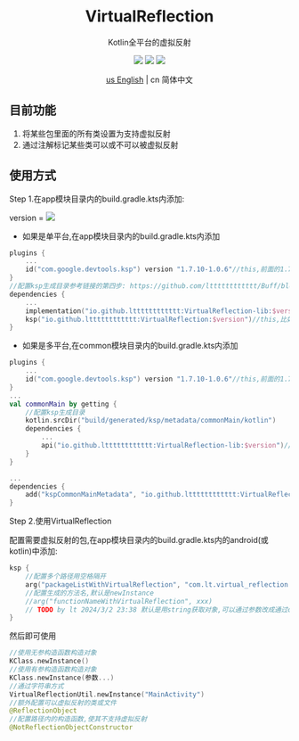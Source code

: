 <h1 align="center">VirtualReflection</h1>

<p align="center">Kotlin全平台的虚拟反射</p>

<p align="center">
<img src="https://img.shields.io/badge/Kotlin-Multiplatform-%237f52ff?logo=kotlin">
<img src="https://img.shields.io/badge/license-Apache%202-blue.svg?maxAge=2592000">
<img src="https://img.shields.io/maven-central/v/io.github.ltttttttttttt/VirtualReflection"/>
</p>

<div align="center"><a href="https://github.com/ltttttttttttt/VirtualReflection/blob/main/README.md">us English</a> | cn 简体中文</div>

## 目前功能

1. 将某些包里面的所有类设置为支持虚拟反射
2. 通过注解标记某些类可以或不可以被虚拟反射

## 使用方式

Step 1.在app模块目录内的build.gradle.kts内添加:

version
= [![](https://img.shields.io/maven-central/v/io.github.ltttttttttttt/VirtualReflection)](https://repo1.maven.org/maven2/io/github/ltttttttttttt/VirtualReflection/)

* 如果是单平台,在app模块目录内的build.gradle.kts内添加

```kotlin
plugins {
    ...
    id("com.google.devtools.ksp") version "1.7.10-1.0.6"//this,前面的1.7.10对应你的kotlin版本,更多版本参考: https://github.com/google/ksp/releases
}
//配置ksp生成目录参考链接的第四步: https://github.com/ltttttttttttt/Buff/blob/main/README_CN.md?plain=1
dependencies {
    ...
    implementation("io.github.ltttttttttttt:VirtualReflection-lib:$version")//this,比如1.2.1
    ksp("io.github.ltttttttttttt:VirtualReflection:$version")//this,比如1.2.1
}
```

* 如果是多平台,在common模块目录内的build.gradle.kts内添加

```kotlin
plugins {
    ...
    id("com.google.devtools.ksp") version "1.7.10-1.0.6"//this,前面的1.7.10对应你的kotlin版本,更多版本参考: https://github.com/google/ksp/releases
}
...
val commonMain by getting {
    //配置ksp生成目录
    kotlin.srcDir("build/generated/ksp/metadata/commonMain/kotlin")
    dependencies {
        ...
        api("io.github.ltttttttttttt:VirtualReflection-lib:$version")//this,比如1.2.1
    }
}

...
dependencies {
    add("kspCommonMainMetadata", "io.github.ltttttttttttt:VirtualReflection:$version")//this,比如1.2.1
}
```

Step 2.使用VirtualReflection

配置需要虚拟反射的包,在app模块目录内的build.gradle.kts内的android(或kotlin)中添加:

```kotlin
ksp {
    //配置多个路径用空格隔开
    arg("packageListWithVirtualReflection", "com.lt.virtual_reflection.bean/*你的包路径*/")
    //配置生成的方法名,默认是newInstance
    //arg("functionNameWithVirtualReflection", xxx)
    // TODO by lt 2024/3/2 23:38 默认是用string获取对象,可以通过参数改成通过class获取对象,这样就可以不用混淆了,改好后去掉混淆
}
```

然后即可使用

```kotlin
//使用无参构造函数构造对象
KClass.newInstance()
//使用有参构造函数构造对象
KClass.newInstance(参数...)
//通过字符串方式
VirtualReflectionUtil.newInstance("MainActivity")
//额外配置可以虚拟反射的类或文件
@ReflectionObject
//配置路径内的构造函数,使其不支持虚拟反射
@NotReflectionObjectConstructor
```